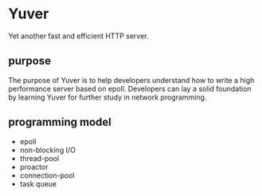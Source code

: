 Yuver
=====

Yet another fast and efficient HTTP server.

## purpose

The purpose of Yuver is to help developers understand how to write a high performance server based on epoll. Developers can lay a solid foundation by learning Yuver for further study in network programming.

## programming model

* epoll
* non-blocking I/O
* thread-pool
* proactor
* connection-pool
* task queue
